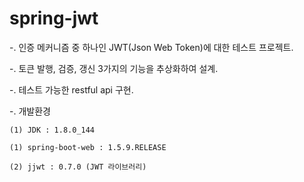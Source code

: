 # spring-jwt

-. 인증 메커니즘 중 하나인 JWT(Json Web Token)에 대한 테스트 프로젝트.

-. 토큰 발행, 검증, 갱신 3가지의 기능을 추상화하여 설계.

-. 테스트 가능한 restful api 구현.

-. 개발환경

	(1) JDK : 1.8.0_144
	
	(1) spring-boot-web : 1.5.9.RELEASE
	
	(2) jjwt : 0.7.0 (JWT 라이브러리)
